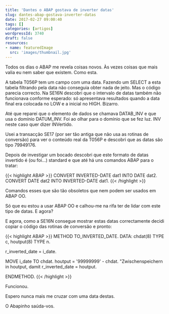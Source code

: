```yaml
---
title: 'Dantes o ABAP gostava de inverter datas'
slug: dantes-abap-gostava-inverter-datas
date: 2017-02-27 09:00:40
tags: []
categories: [artigos]
wordpressId: 3740
draft: false
resources:
- name: featuredImage
  src: 'images/thumbnail.jpg'
---
```

Todos os dias o ABAP me revela coisas novos. Às vezes coisas que mais valia eu nem saber que existem. Como esta.

A tabela T056P tem um campo com uma data. Fazendo um SELECT a esta tabela filtrando pela data não conseguia obter nada de jeito. Mas o código parecia correcto. Na SE16N descobri que o intervalo de datas também não funcionava conforme esperado: só apresentava resultados quando a data final era colocada no LOW e a inicial no HIGH. Bizarro.

<!--more-->

Até que reparei que o elemento de dados se chamava DATAB_INV e que usa o domínio DATUM_INV. Foi ao olhar para o domínio que se fez luz. INV neste caso quer dizer INVertido.

Usei a transacção SE17 (por ser tão antiga que não usa as rotinas de conversão) para ver o conteúdo real da T056P e descobri que as datas são tipo 79949176.

Depois de investigar um bocado descobri que este formato de datas invertido é (ou foi...) standard e que até há uns comandos ABAP para o tratar:


{{< highlight ABAP >}}
CONVERT INVERTED-DATE dat1 INTO DATE dat2.
CONVERT DATE dat2 INTO INVERTED-DATE dat1.
{{< /highlight >}}

Comandos esses que são tão obsoletos que nem podem ser usados em ABAP OO.

Só que eu estou a usar ABAP OO e calhou-me na rifa ter de lidar com este tipo de datas. E agora?

E agora, como a SE16N consegue mostrar estas datas correctamente decidi copiar o código das rotinas de conversão e pronto:


{{< highlight ABAP >}}
METHOD TO_INVERTED_DATE.
  DATA: chdat(8) TYPE c,
        houtput(8) TYPE n.

  r_inverted_date = i_date.

  MOVE i_date TO chdat.
  houtput = '99999999' - chdat.  "Zwischenspeichern in houtput, damit
  r_inverted_date = houtput.

ENDMETHOD.
{{< /highlight >}}

Funcionou.

Espero nunca mais me cruzar com uma data destas.

O Abapinho saúda-vos.
